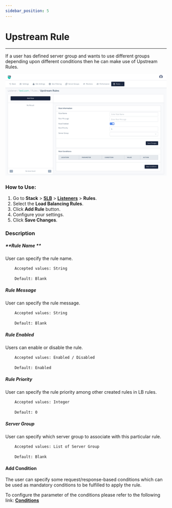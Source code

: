 ```yaml
---
sidebar_position: 5
---
```


# Upstream Rule

---

If a user has defined server group and wants to use different groups depending upon different conditions then he can make use of Upstream Rules.

![Upstream rule](/img/adc/v8/docs/upstream_rule_1.png)

### How to Use:

1. Go to **Stack** > [**SLB**](../../../adc.md) > [**Listeners**](../listeners.md) > **Rules**.
2. Select the **Load Balancing Rules**.
3. Click **Add Rule** button.
4. Configure your settings. 
5. Click **Save Changes**.

### Description

##### **Rule Name **

User can specify the rule name.

```
    Accepted values: String

    Default: Blank 
```


##### **Rule Message**

User can specify the rule message.

```
    Accepted values: String

    Default: Blank 
```


##### **Rule Enabled**

Users can enable or disable the rule.

```
    Accepted values: Enabled / Disabled

    Default: Enabled
```


##### **Rule Priority**

User can specify the rule priority among other created rules in LB rules.

```
    Accepted values: Integer

    Default: 0 
```


##### **Server Group**

User can specify which server group to associate with this particular rule.

```
    Accepted values: List of Server Group

    Default: Blank 
```


#### Add Condition
The user can specify some request/response-based conditions which can be used as mandatory conditions to be fulfilled to apply the rule.

To configure the parameter of the conditions please refer to the following link: [**Conditions**](/enterprise/adc/listeners/rules/conditions)
